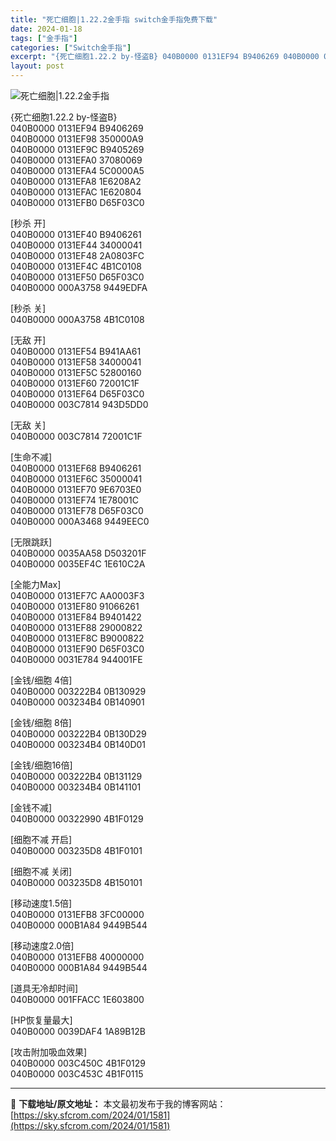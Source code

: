 ```yaml
---
title: "死亡细胞|1.22.2金手指 switch金手指免费下载"
date: 2024-01-18
tags: ["金手指"]
categories: ["Switch金手指"]
excerpt: "{死亡细胞1.22.2 by-怪盗B} 040B0000 0131EF94 B9406269 040B0000 0131EF98 350000A9 040B0000 0131EF9C B9405269 040B0000 0131EFA0 37080069 040B0000 0131EFA4 5C00&hellip;"
layout: post
---
```


 <p><img src="https://sky.sfcrom.com/wp-content/uploads/2024/01/20240118_65a88c25bc43b.jpg" alt="死亡细胞|1.22.2金手指" /></p> <p>{死亡细胞1.22.2 by-怪盗B}<br /> 040B0000 0131EF94 B9406269<br /> 040B0000 0131EF98 350000A9<br /> 040B0000 0131EF9C B9405269<br /> 040B0000 0131EFA0 37080069<br /> 040B0000 0131EFA4 5C0000A5<br /> 040B0000 0131EFA8 1E6208A2<br /> 040B0000 0131EFAC 1E620804<br /> 040B0000 0131EFB0 D65F03C0</p> <p>[秒杀 开]<br /> 040B0000 0131EF40 B9406261<br /> 040B0000 0131EF44 34000041<br /> 040B0000 0131EF48 2A0803FC<br /> 040B0000 0131EF4C 4B1C0108<br /> 040B0000 0131EF50 D65F03C0<br /> 040B0000 000A3758 9449EDFA</p> <p>[秒杀 关]<br /> 040B0000 000A3758 4B1C0108</p> <p>[无敌 开]<br /> 040B0000 0131EF54 B941AA61<br /> 040B0000 0131EF58 34000041<br /> 040B0000 0131EF5C 52800160<br /> 040B0000 0131EF60 72001C1F<br /> 040B0000 0131EF64 D65F03C0<br /> 040B0000 003C7814 943D5DD0</p> <p>[无敌 关]<br /> 040B0000 003C7814 72001C1F</p> <p>[生命不减]<br /> 040B0000 0131EF68 B9406261<br /> 040B0000 0131EF6C 35000041<br /> 040B0000 0131EF70 9E6703E0<br /> 040B0000 0131EF74 1E78001C<br /> 040B0000 0131EF78 D65F03C0<br /> 040B0000 000A3468 9449EEC0</p> <p>[无限跳跃]<br /> 040B0000 0035AA58 D503201F<br /> 040B0000 0035EF4C 1E610C2A</p> <p>[全能力Max]<br /> 040B0000 0131EF7C AA0003F3<br /> 040B0000 0131EF80 91066261<br /> 040B0000 0131EF84 B9401422<br /> 040B0000 0131EF88 29000822<br /> 040B0000 0131EF8C B9000822<br /> 040B0000 0131EF90 D65F03C0<br /> 040B0000 0031E784 944001FE</p> <p>[金钱/细胞 4倍]<br /> 040B0000 003222B4 0B130929<br /> 040B0000 003234B4 0B140901</p> <p>[金钱/细胞 8倍]<br /> 040B0000 003222B4 0B130D29<br /> 040B0000 003234B4 0B140D01</p> <p>[金钱/细胞16倍]<br /> 040B0000 003222B4 0B131129<br /> 040B0000 003234B4 0B141101</p> <p>[金钱不减]<br /> 040B0000 00322990 4B1F0129</p> <p>[细胞不减 开启]<br /> 040B0000 003235D8 4B1F0101</p> <p>[细胞不减 关闭]<br /> 040B0000 003235D8 4B150101</p> <p>[移动速度1.5倍]<br /> 040B0000 0131EFB8 3FC00000<br /> 040B0000 000B1A84 9449B544</p> <p>[移动速度2.0倍]<br /> 040B0000 0131EFB8 40000000<br /> 040B0000 000B1A84 9449B544</p> <p>[道具无冷却时间]<br /> 040B0000 001FFACC 1E603800</p> <p>[HP恢复量最大]<br /> 040B0000 0039DAF4 1A89B12B</p> <p>[攻击附加吸血效果]<br /> 040B0000 003C450C 4B1F0129<br /> 040B0000 003C453C 4B1F0115</p> 

---
📖 **下载地址/原文地址：** 本文最初发布于我的博客网站：[https://sky.sfcrom.com/2024/01/1581](https://sky.sfcrom.com/2024/01/1581)
